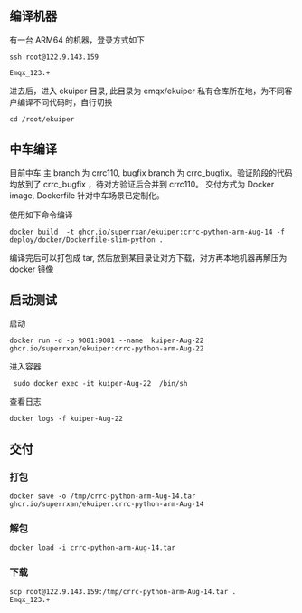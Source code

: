  ## 编译机器
 
 有一台 ARM64 的机器，登录方式如下
 
```shell
ssh root@122.9.143.159

Emqx_123.+
```

进去后，进入 ekuiper 目录, 此目录为 emqx/ekuiper 私有仓库所在地，为不同客户编译不同代码时，自行切换

```shell
cd /root/ekuiper
```

## 中车编译

目前中车 主 branch 为 crrc110, bugfix branch 为 crrc_bugfix。验证阶段的代码均放到了 crrc_bugfix ，待对方验证后合并到 crrc110。
交付方式为 Docker image, Dockerfile 针对中车场景已定制化。 

使用如下命令编译

```shell
docker build  -t ghcr.io/superrxan/ekuiper:crrc-python-arm-Aug-14 -f deploy/docker/Dockerfile-slim-python .
```

编译完后可以打包成 tar, 然后放到某目录让对方下载，对方再本地机器再解压为 docker 镜像

## 启动测试

启动
```shell
docker run -d -p 9081:9081 --name  kuiper-Aug-22 ghcr.io/superrxan/ekuiper:crrc-python-arm-Aug-22
```

进入容器
```shell
 sudo docker exec -it kuiper-Aug-22  /bin/sh
```

查看日志
```shell
docker logs -f kuiper-Aug-22
```

## 交付

### 打包

```shell
docker save -o /tmp/crrc-python-arm-Aug-14.tar  ghcr.io/superrxan/ekuiper:crrc-python-arm-Aug-14
```

### 解包

```shell
docker load -i crrc-python-arm-Aug-14.tar
```

### 下载

```shell
scp root@122.9.143.159:/tmp/crrc-python-arm-Aug-14.tar .
Emqx_123.+
```